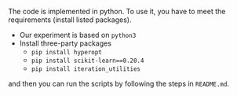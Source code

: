 The code is implemented in python. To use it, you have to meet the requirements (install listed packages). 

- Our experiment is based on `python3`
- Install three-party packages
  - `pip install hyperopt`
  - `pip install scikit-learn==0.20.4`
  - `pip install iteration_utilities`

and then you can run the scripts by following the steps in `README.md`.

